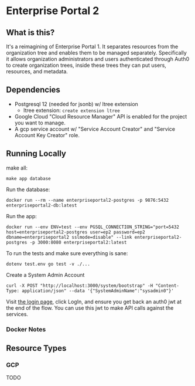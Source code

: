 # Enterprise Portal 2

## What is this?

It's a reimagining of Enterprise Portal 1. It separates resources from the organization 
tree and enables them to be managed separately. Specifically it allows organization
administrators and users authenticated through Auth0 to create organization trees, 
inside these trees they can put users, resources, and metadata.

## Dependencies
* Postgresql 12 (needed for jsonb) w/ ltree extension
    * ltree extension: `create extension ltree` 
* Google Cloud "Cloud Resource Manager" API is enabled for the project you want to manage.
* A gcp service account w/ "Service Account Creator" and "Service Account Key Creator" role.
    
## Running Locally

make all:

    make app database

Run the database:

    docker run --rm --name enterpriseportal2-postgres -p 9876:5432 enterpriseportal2-db:latest
    
Run the app:

    docker run --env ENV=test --env PGSQL_CONNECTION_STRING="port=5432 host=enterpriseportal2-postgres user=ep2 password=ep2 dbname=enterpriseportal2 sslmode=disable" --link enterpriseportal2-postgres -p 3000:8080 enterpriseportal2:latest

To run the tests and make sure everything is sane:

    dotenv test.env go test -v ./...

Create a System Admin Account

```shell script
curl -X POST "http://localhost:3000/system/bootstrap" -H "Content-Type: application/json" --data '{"SystemAdminName":"sysadmin0"}'
```
    
Visit [the login page](http://localhost:3000/webapp), click LogIn,
and ensure you get back an auth0 jwt at the end of the flow. You can use this jwt
to make API calls against the services.

### Docker Notes


## Resource Types

### GCP

TODO 
